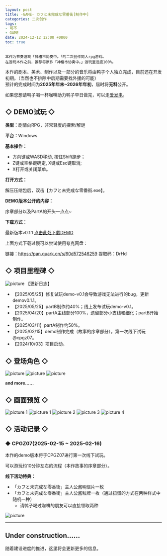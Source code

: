 ```yaml
---
layout: post
title: -GAME- カフと未完成な零番街[制作中]
categories: 二次创作
tags:
- 可不
- GAME
date: 2024-12-12 12:00 +0800
toc: true
---
```

```
本作为节奏游戏「神椿市协奏中。「的二次创作同人rpg游戏。
在游玩本作之前，推荐将原作「神椿市协奏中。」游玩至进度100%。
```
本作的剧本、美术、制作以及一部分的音乐将由鸭子个人独立完成，目前还在开发初期。（当然也不排除中后期需要找外援的可能）<br/>
预计的完成时间为<b>2025年年末~2026年年初</b>，届时将<b>无料</b>公开。<br/>

如果您想请鸭子喝一杯咖啡助力鸭子早日做完，可以走[爱发电](https://afdian.com/a/fukamikamo)。

## ◇ DEMO试玩 ◇
<b>类型：</b>剧情向RPG，非常轻度的探索/解谜

<b>平台：</b>Windows

<b>基本操作：</b>

* 方向键或WASD移动, 按住Shift跑步；
* Z键或空格键确定, X键或Esc键取消;
* X打开或关闭菜单。

<b>打开方式：</b>

解压压缩包后，双击【カフと未完成な零番街.exe】。

<b>DEMO版本公开的内容：</b>

序章部分以及PartA的开头一点点~

<b>下载方式：</b>

最新版本v0.1.1 [点击此处下载DEMO](https://github.com/BG233/fukamikamo-blog/releases/download/demo_v0.1.1/DEMO.KafuInAreaZero_v0.1.1.zip)

上面方式下载过慢可以尝试使用夸克网盘：

链接：https://pan.quark.cn/s/60d572546259
提取码：DrHd

## ◇ 项目里程碑 ◇
![picture](/fukamikamo-blog/assets/posts/kafu-in-area-0/9-1.png)
【更新日志】
* 【2025/05/25】修复试玩demo-v0.1会导致游戏无法进行的bug，更新demov0.1.1。
* 【2025/05/25】partB制作约40%；线上发布试玩demo-v0.1。
* 【2025/04/20】partA主线部分100%，遗留部分小支线和细化；partB开始制作。
* 【2025/03/11】partA制作约50%。
* 【2025/02/15】demo制作完成（故事的序章部分），第一次线下试玩@cpgz07。
* 【2024/10/03】项目启动。

## ◇ 登场角色 ◇
![picture](/fukamikamo-blog/assets/posts/kafu-in-area-0/5.png)
![picture](/fukamikamo-blog/assets/posts/kafu-in-area-0/6.png)
![picture](/fukamikamo-blog/assets/posts/kafu-in-area-0/7.png)

<b>and more……</b>
<br/>

## ◇ 画面预览 ◇
![picture 1](/fukamikamo-blog/assets/posts/kafu-in-area-0/8.png)
![picture 1](/fukamikamo-blog/assets/posts/kafu-in-area-0/1.png)
![picture 2](/fukamikamo-blog/assets/posts/kafu-in-area-0/2.png)
![picture 3](/fukamikamo-blog/assets/posts/kafu-in-area-0/3.png)
![picture 4](/fukamikamo-blog/assets/posts/kafu-in-area-0/4.png)

## ◇ 活动记录 ◇
### ◆ CPGZ07(2025-02-15 ~ 2025-02-16)
本作的demo版本将于CPGZ07进行第一次线下试玩。

可以游玩约10分钟左右的流程（本作故事的序章部分）。

<b>线下活动特典：</b>
* 「カフと未完成な零番街」主人公酱明信片一枚
* 「カフと未完成な零番街」主人公酱粒牌一枚（通过扭蛋的方式在两种样式中随机一种）
  * 请鸭子喝过咖啡的朋友可以直接领取两种
  
![picture](/fukamikamo-blog/assets/posts/kafu-in-area-0/event-1.png)

---


## Under construction……
随着建设进度的推进，这里将会更新更多的信息。